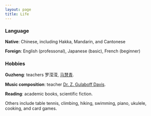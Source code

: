 ```yaml
---
layout: page
title: Life
---
```


### Language
**Native**: Chinese, including Hakka, Mandarin, and Cantonese

**Foreign**: English (professonal), Japanese (basic), French (beginner)


### Hobbies

**Guzheng**: teachers 罗滢滢, [马慧青](http://www.hkmi.net/course.php?p=12).

**Music composition**: teacher [Dr. Z. Gulaboff Davis](https://www.zgulaboffdavis.com/).

**Reading**: academic books, scientific fiction.

Others include table tennis, climbing, hiking, swimming, piano, ukulele, cooking, and card games. 


